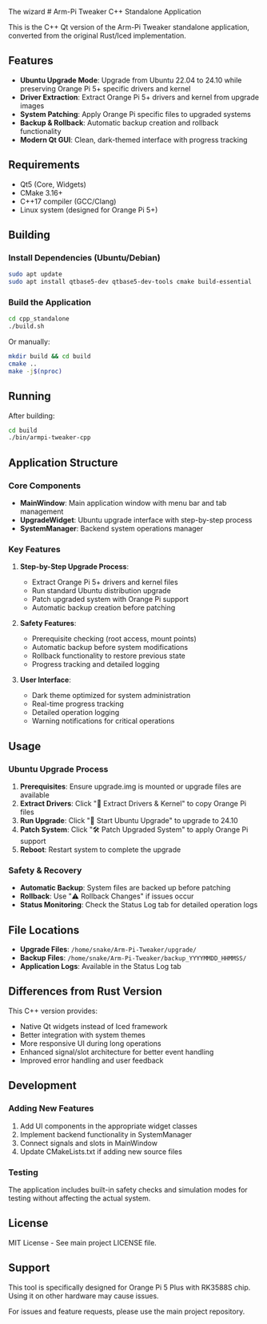 The wizard # Arm-Pi Tweaker C++ Standalone Application

This is the C++ Qt version of the Arm-Pi Tweaker standalone application, converted from the original Rust/Iced implementation.

## Features

- **Ubuntu Upgrade Mode**: Upgrade from Ubuntu 22.04 to 24.10 while preserving Orange Pi 5+ specific drivers and kernel
- **Driver Extraction**: Extract Orange Pi 5+ drivers and kernel from upgrade images
- **System Patching**: Apply Orange Pi specific files to upgraded systems
- **Backup & Rollback**: Automatic backup creation and rollback functionality
- **Modern Qt GUI**: Clean, dark-themed interface with progress tracking

## Requirements

- Qt5 (Core, Widgets)
- CMake 3.16+
- C++17 compiler (GCC/Clang)
- Linux system (designed for Orange Pi 5+)

## Building

### Install Dependencies (Ubuntu/Debian)
```bash
sudo apt update
sudo apt install qtbase5-dev qtbase5-dev-tools cmake build-essential
```

### Build the Application
```bash
cd cpp_standalone
./build.sh
```

Or manually:
```bash
mkdir build && cd build
cmake ..
make -j$(nproc)
```

## Running

After building:
```bash
cd build
./bin/armpi-tweaker-cpp
```

## Application Structure

### Core Components

- **MainWindow**: Main application window with menu bar and tab management
- **UpgradeWidget**: Ubuntu upgrade interface with step-by-step process
- **SystemManager**: Backend system operations manager

### Key Features

1. **Step-by-Step Upgrade Process**:
   - Extract Orange Pi 5+ drivers and kernel files
   - Run standard Ubuntu distribution upgrade
   - Patch upgraded system with Orange Pi support
   - Automatic backup creation before patching

2. **Safety Features**:
   - Prerequisite checking (root access, mount points)
   - Automatic backup before system modifications
   - Rollback functionality to restore previous state
   - Progress tracking and detailed logging

3. **User Interface**:
   - Dark theme optimized for system administration
   - Real-time progress tracking
   - Detailed operation logging
   - Warning notifications for critical operations

## Usage

### Ubuntu Upgrade Process

1. **Prerequisites**: Ensure upgrade.img is mounted or upgrade files are available
2. **Extract Drivers**: Click "🔧 Extract Drivers & Kernel" to copy Orange Pi files
3. **Run Upgrade**: Click "🚀 Start Ubuntu Upgrade" to upgrade to 24.10
4. **Patch System**: Click "🛠️ Patch Upgraded System" to apply Orange Pi support
5. **Reboot**: Restart system to complete the upgrade

### Safety & Recovery

- **Automatic Backup**: System files are backed up before patching
- **Rollback**: Use "⚠️ Rollback Changes" if issues occur
- **Status Monitoring**: Check the Status Log tab for detailed operation logs

## File Locations

- **Upgrade Files**: `/home/snake/Arm-Pi-Tweaker/upgrade/`
- **Backup Files**: `/home/snake/Arm-Pi-Tweaker/backup_YYYYMMDD_HHMMSS/`
- **Application Logs**: Available in the Status Log tab

## Differences from Rust Version

This C++ version provides:
- Native Qt widgets instead of Iced framework
- Better integration with system themes
- More responsive UI during long operations
- Enhanced signal/slot architecture for better event handling
- Improved error handling and user feedback

## Development

### Adding New Features

1. Add UI components in the appropriate widget classes
2. Implement backend functionality in SystemManager
3. Connect signals and slots in MainWindow
4. Update CMakeLists.txt if adding new source files

### Testing

The application includes built-in safety checks and simulation modes for testing without affecting the actual system.

## License

MIT License - See main project LICENSE file.

## Support

This tool is specifically designed for Orange Pi 5 Plus with RK3588S chip. Using it on other hardware may cause issues.

For issues and feature requests, please use the main project repository.